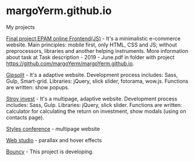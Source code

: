 # margoYerm.github.io
My projects

[Final project EPAM online Frontend(JS)](https://margoyerm.github.io/YermachenkoM_finalProject_FL11/home.html) - It's a minimalistic e-commerce website. Main principles: mobile first, only HTML, CSS and JS; without preprocessors, libraries and another helping instruments. More information about task at Task description - 2019 - June.pdf in folder with project https://github.com/margoYerm/margoYerm.github.io.

[Gipsolit](https://margoYerm.github.io/gipsolit/app) -  It's a adaptive website. Development process includes: Sass, Gulp, Smart-grid. Libraries: jQuery, slick slider, fotorama, wow.js. Functions are written: show popups.

[Stroy invest](https://margoyerm.github.io/stroyInvest/app/) - It's a multipage, adaptive website. Development process includes: Sass, Gulp. Libraries: jQuery, slick slider. Functions are written: calculator for calculating the return on investment, show modals (using on contacts page).

[Styles conference](https://margoyerm.github.io/stylesConference/) - multipage website

[Web studio](https://margoyerm.github.io/webstudio/) - parallax and hover effects

[Bouncy](https://margoyerm.github.io/bouncy/app/) - This project is developing.




